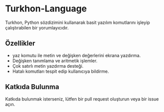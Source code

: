 # Turkhon-Language
Turkhon, Python sözdizimini kullanarak basit yazılım komutlarını işleyip çalıştırabilen bir yorumlayıcıdır.

## Özellikler
- yaz komutu ile metin ve değişken değerlerini ekrana yazdırma.
- Değişken tanımlama ve aritmetik işlemler.
- Çok satırlı metin yazdırma desteği.
- Hatalı komutları tespit edip kullanıcıya bildirme.

## Katkıda Bulunma
Katkıda bulunmak isterseniz, lütfen bir pull request oluşturun veya bir issue açın.
